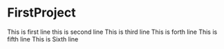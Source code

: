 # FirstProject

This is first line
this is second line
This is third line
This is forth line
This is fifth line
This is Sixth line
